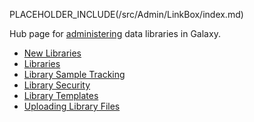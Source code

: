 PLACEHOLDER_INCLUDE(/src/Admin/LinkBox/index.md)

Hub page for [administering](/src/Admin/index.md) data libraries in Galaxy.

* [New Libraries](/src/Admin/DataLibraries/NewLibraries/index.md)
* [Libraries](/src/Admin/DataLibraries/Libraries/index.md)
* [Library Sample Tracking](/src/Admin/DataLibraries/LibrarySampleTracking/index.md)
* [Library Security](/src/Admin/DataLibraries/LibrarySecurity/index.md)
* [Library Templates](/src/Admin/DataLibraries/LibraryTemplates/index.md)
* [Uploading Library Files](/src/Admin/DataLibraries/UploadingLibraryFiles/index.md)

